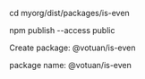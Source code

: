cd myorg/dist/packages/is-even

npm publish --access public

Create package: @votuan/is-even

package name: @votuan/is-even